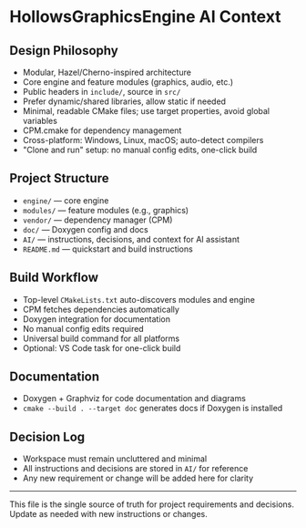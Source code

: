 # HollowsGraphicsEngine AI Context

## Design Philosophy
- Modular, Hazel/Cherno-inspired architecture
- Core engine and feature modules (graphics, audio, etc.)
- Public headers in `include/`, source in `src/`
- Prefer dynamic/shared libraries, allow static if needed
- Minimal, readable CMake files; use target properties, avoid global variables
- CPM.cmake for dependency management
- Cross-platform: Windows, Linux, macOS; auto-detect compilers
- "Clone and run" setup: no manual config edits, one-click build

## Project Structure
- `engine/` — core engine
- `modules/` — feature modules (e.g., graphics)
- `vendor/` — dependency manager (CPM)
- `doc/` — Doxygen config and docs
- `AI/` — instructions, decisions, and context for AI assistant
- `README.md` — quickstart and build instructions

## Build Workflow
- Top-level `CMakeLists.txt` auto-discovers modules and engine
- CPM fetches dependencies automatically
- Doxygen integration for documentation
- No manual config edits required
- Universal build command for all platforms
- Optional: VS Code task for one-click build

## Documentation
- Doxygen + Graphviz for code documentation and diagrams
- `cmake --build . --target doc` generates docs if Doxygen is installed

## Decision Log
- Workspace must remain uncluttered and minimal
- All instructions and decisions are stored in `AI/` for reference
- Any new requirement or change will be added here for clarity

---
This file is the single source of truth for project requirements and decisions. Update as needed with new instructions or changes.
